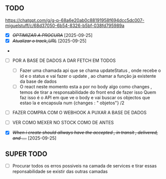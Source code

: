 ## TODO 

https://chatgpt.com/g/g-p-68a6e20ab0c88191958f694dcc5dc007-miguelstuff/c/68d37050-6b54-8326-b5bf-038fd795989a
* [X] ~~*OPTIMIZAR A PROCURA*~~ [2025-09-25] 
* [X] ~~*Atualizar o track_URL*~~ [2025-09-25]
* 
* [ ] POR A BASE DE DADOS A DAR FETCH EM TODOS 
  * [ ] Fazer uma chamada api que se chama updateStatus , onde recebe o id e o status e vai fazer o update , ao chamar a função ja existente da base de dados
  * [ ] O react neste momento esta a por no body algo como changes , temos de tirar a responsabilidade do front end de fazer isso
    Quem faz isso é o API em que ve o body e vai buscar os objectos que estao la e encapsula num {changes : " objetos"}
    /2
* [ ] FAZER COMPRA COM O WEBHOOK A PUXAR A BASE DE DADOS
* [ ] VER COMO MEXER NO STOCK COMO DE ANTES


* [X] ~~*When i create should allways have the accepted , in transit , delivered, and ....*~~ [2025-09-25]



## SUPER TODO
* [ ] Procurar todos os erros possiveis na camada de services e tirar essas reponsabilidade se existir das outras camadas
